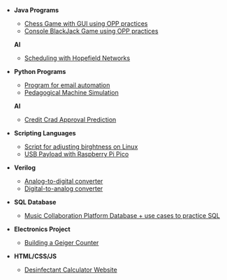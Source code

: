- <b>Java Programs </b>
  - [Chess Game with GUI using OPP practices](https://github.com/anushbareyan/chess-java)
  - [Console BlackJack Game using OPP practices](https://github.com/anushbareyan/blackjack-java)
    
   <b> AI </b>
     - [Scheduling with Hopefield Networks](https://github.com/anushbareyan/anush-bareyan-scheduling-hopefield-networks)
  
 
- <b>Python Programs </b>
  - [Program for email automation](https://github.com/anushbareyan/email-automation)
  - [Pedagogical Machine Simulation](https://github.com/anushbareyan/pedagogical-machine-simulation)

  <b> AI </b>
  - [Credit Crad Approval Prediction](https://github.com/anushbareyan/credit-card-approval-prediction)

- <b>Scripting Languages </b>
  - [Script for adjusting birghtness on Linux](https://github.com/anushbareyan/birghtness-change-on-linux)
  - [USB Payload with Raspberry Pi Pico](https://github.com/anushbareyan/pico-ducky-payload)
 
- <b>Verilog </b>
  - [Analog-to-digital converter](https://github.com/anushbareyan/adc)
  - [Digital-to-analog converter](https://github.com/anushbareyan/dac)
 
- <b>SQL Database </b>
  - [Music Collaboration Platform Database + use cases to practice SQL](https://github.com/anushbareyan/music-collaboration-db)
 
- <b>Electronics Project </b>
  - [Building a Geiger Counter](https://github.com/anushbareyan/geiger-counter)

- <b>HTML/CSS/JS </b>

  - [Desinfectant Calculator Website](https://github.com/anushbareyan/desinfectant-calculator)

